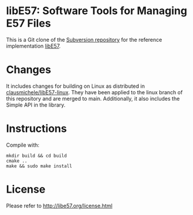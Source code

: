 # libE57: Software Tools for Managing E57 Files

This is a Git clone of the [Subversion repository][1] for the reference
implementation [libE57][2].

# Changes

It includes changes for building on Linux as distributed in [clausmichele/libE57-linux][3].
They have been applied to the linux branch of this repository and are merged
to main.
Additionally, it also includes the Simple API in the library.

# Instructions

Compile with:

```
mkdir build && cd build
cmake ..
make && sudo make install
```

# License
Please refer to http://libe57.org/license.html


[1]: [https://svn.code.sf.net/p/e57-3d-imgfmt/code/]
[2]: [http://www.libe57.org/]
[3]: [https://github.com/clausmichele/libE57-linux.git]
